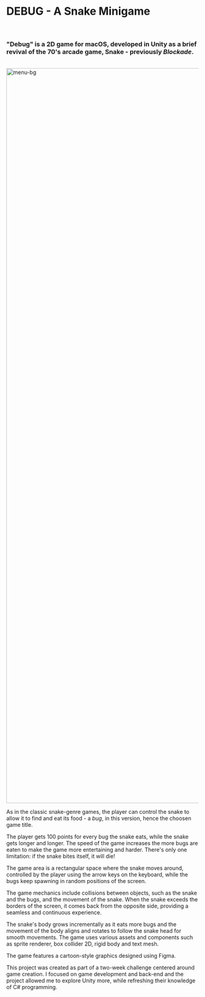 # DEBUG - A Snake Minigame

</br>

### "Debug" is a 2D game for macOS, developed in Unity as a brief revival of the 70's arcade game, Snake - previously _Blockade_.

</br>

<img width="1920" alt="menu-bg" src="https://user-images.githubusercontent.com/113616815/228385932-3e5bb1ef-00d5-4dec-af81-49692b19a0aa.png">

</br>

As in the classic snake-genre games, the player can control the snake to allow it to find and eat its food - a _bug_, in this version, hence the choosen game title.

The player gets 100 points for every bug the snake eats, while the snake gets longer and longer. 
The speed of the game increases the more bugs are eaten to make the game more entertaining and harder.
There's only one limitation: if the snake bites itself, it will die!


The game area is a rectangular space where the snake moves around, controlled by the player using the arrow keys on the keyboard, while the bugs keep spawning in random positions of the screen.


The game mechanics include collisions between objects, such as the snake and the bugs, and the movement of the snake.
When the snake exceeds the borders of the screen, it comes back from the opposite side, providing a seamless and continuous experience.


The snake's body grows incrementally as it eats more bugs and the movement of the body aligns and rotates to follow the snake head for smooth movements. The game uses various assets and components such as sprite renderer, box collider 2D, rigid body and text mesh.


The game features a cartoon-style graphics designed using Figma. 


This project was created as part of a two-week challenge centered around game creation. I focused on game development and back-end and the project allowed me to explore Unity more, while refreshing their knowledge of C# programming.


